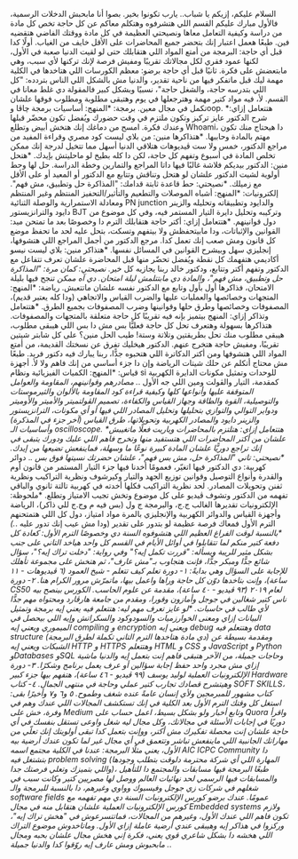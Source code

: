 السلام عليكم، إزيكم يا شباب.. يارب تكونوا بخير.
بصوا أنا مابحبش الدخلات الرسمية، فالأول مبارك عليكم القسم اللي هتشرفوه وهتكلم معاكم عن كل حاجة تخص كل مادة من دراسة وكيفية التعامل معاها ونصيحتي العظيمة في كل مادة ووقتك الفاضي هتقضيه فين. طبعًا هعمل اعتبار إنك بتحضر جميع المحاضرات على الأقل خايف من الغياب.
أولًا كدا قبل أي حاجة: البرمجة من أمتع المواد اللي هتقابلك حتى لو لقيت الدنيا صعبة في الأول، لكنها عمود فقري لكل مجالاتك تقريبًا ومفيش فرصة لإنك تركنها لأي سبب، وهي مابتعضش على فكرة.
ثانيًا قبل أي حاجة برضو: معظم الكورسات اللي هتاخدها في الكلية مهمة ليك قبل ماتفكر فيها من ناحية تقدير، والدنيا مش بالشكل اللي الناس بتردده: "كل اللي بتدرسه حاجة، والشغل حاجة"، نسبيًا وبشكل كبير فالمقولة دي غلط معانا في القسم. لأ، فيه مواد كتير مهمة وهترجعلها في يوم وهتبقى مطلوبة ومطلوب فوقها علشان تكمل في مجال معين.
برمجة: 
*المنهج: أساسيات برمجة چاڤا وoop. 
*هتتعامل إزاي: شرح الدكتور عايز تركيز وتكون ملتزم في وقت حضورك ويُفضل تكون محضّر قبلها وعندك فكرة. امسح من دماغك إنك هتخش أبيض وتطلع Whoami، دا هيحتاج منك تكون مهتم بالمادة وحاببها. 
*هتذاكرها منين: من بلاي ليست كود مصري وقراءة المفيد من مراجع الدكتور، خمس ولا ست ڤيديوهات هتلاقي الدنيا أسهل مما تتخيل لدرجة إنك ممكن تخلص المادة في أسبوع وتفهم كل حاجة، لكن دا كله بطيخ لو ماحليتش بإيدك. 
*هتحل منين: الدكتور بيديكم فلاشة غالبًا فيها داتا المراجع والتمارين وخطة الدراسة. حل لها وحط أولوية لشيت الدكتور علشان لو هتحل وتناقش وتتابع مع الدكتور أو المعيد أو على الأقل مع زميلك.
*نصيحتي: حط قاعدة ثابتة قدامك: "المذاكرة حل وتطبيق، مش فهم".
إلكترونيات: 
*المنهج: أشباه الموصلات والتطعيم والتأثير/التحفيز المنتظم وغير المنتظم ومعادلة الاستمرارية والوصلة الثنائية PN junction والدايود وتطبيقاته وتحليله والزينر دايود والترانزيستور BJT وتركيبه وتحليل دايرة التيار المستمر فيه، وفي كل موضوع من دول قوانينهم. 
*هتتعامل إزاي: أكتر حاجة هتقابلك الترم دا وخصوصًا بعد ما تمتحن ميد: القوانين والإثباتات، ودا مابيتحفظش ولا بيتفهم وتسكت، بتحل عليه لحد ما تحفظ موضع كل قانون ومش صعب إنك تعمل كدا. مرجع الدكتور من أجمل المراجع اللي هتشوفها، إنجليزي سهل وبيشرح القوانين في المسائل نفسها.
*هتذاكر منين: بلاي ليست نيسو أكاديمي هتفهمك كل نقطة ويُفضل تحضّر منها قبل المحاضرة علشان تعرف تتفاعل مع الدكتور وتفهم أكتر وتتابع، ودكتور خالد ربنا يجازيه كل خير. *نصيحتي: كمان مرة: "المذاكرة حل وتطبيق، مش فهم"، والمادة دي مابتتلمش ليلة امتحان. دي آه ممكن* تنجح فيها بليلة الامتحان، فذاكرها أول بأول وتابع مع الدكتور نفسه علشان ماتتعبش.
رياضة: 
*المنهج: المتجهات وخصائصها والعمليات عليها والضرب القياس والاتجاهي (ودا كله يعتبر قديم)، المصفوفات وخصائصها وطرق حلها وقوانينها وضرب المصفوفات بجميع الطرق. 
*هتتعامل وتذاكر إزاي: المنهج بيتميز بإنه فيه تقريبًا كل حاجة متعلقة بالمتجهات والمصفوفات. هتذاكرها بسهولة وهتعرف تحل كل حاجة فعليًّا بس مش دا بس اللي هيبقى مطلوب، هيبقى مطلوب منك تحل بطريقتين وتلاتة وستة! طيب الحل منين؟ على كل شابتر شيتين تقريبًا، ومفيش حاجة هتخرج عنهم. الدكتور هيخليك تفرق عن نسختك القديمة، من أمتع المواد اللي هتشوفها ومن أكتر الدكاترة اللي هتحبوه جدًّا، ربنا يبارك فيه دكتور فريد. طبعًا مش محتاج أتكلم عن حلك شيتات الرياضة وإن دا جزء أساسي من إنك فاهم ولا لأ.
أجهزة قياس: 
*المنهج: الكميات الفيزيائية ونظام si للوحدات وتمثيل مكونات الدايرة الكهربية كمقدمة، التيار والڤولت ومين اللي جه الأول ._. مصادرهم وقوانينهم، المقاومة والعوامل المتوقفة عليها وأنواعها كلها وكيفية قراءة كود المقاومة بالألوان والثيرموستات والتوصيلية، القوة والطاقة وجهاز القياس والكفاءة، تصميم الڤولتميتر والأميتر والأوميتر ودواير التوالي والتوازي بتحليلها وتحليل المصادر اللي فيها أو أي مكونات، الترانزيستور والزينر دايود والمصادر الكهربية وتحويلاتها، طرق القياس (آخر جزء في المذكرة) وأساسيات الـ oscilloscope. 
*هتتعامل إزاي: هتلتزم بالمحاضرات وياريت فعلًا ماتغيبش علشان من أكتر المحاضرات اللي هتستفيد منها وتخرج فاهم اللي عليك ودورك يتبقى في إنك تراجع دوريًّا علشان المادة كبيرة نوعًا ما وسهلة، فماينفعش تضيعها من إيدك.
*نصيحتي: تاني "المذاكرة حل، مش بس فهم"، علشان حضرتك نسيتها فوق بس ._.
دوائر كهربية: دي الدكتور فيها اتغيّر، فعمومًا أخدنا فيها جزء التيار المستمر من قانون أوم والقدرة وأنواع التوصيل وقوانين توزيع الجهد والتيار وكيرشوف ونظرية التراكيب ونظرية ثفنن وتحويلات المصادر. لحد نظرية التراكيب فكلها أخدته في كهربية تالتة ثانوي والباقي تفهمه من الدكتور وتشوف ڤيديو على كل موضوع وتخش تجيب الامتياز وتطلع.
*ملحوظة:
الإلكترونيات تقديرها الغالب ج.ج، والبرمجة ج ول (بس فيه م وج.ج للي ذاكر)، الرياضة وأجهزة القياس والدوائر الكهربية والإنجليزي بالمرة مواد امتياز، دول كل اللي هتمتحنهم الترم الأول فمعاك فرصة عظيمة لو بتدور على تقدير (ودا مش عيب إنك تدور عليه ._.)
*بالنسبة لوقت الفراغ العظيم اللي هتشوفوه السنة دي وخصوصًا الترم الأول: كعادة كل دفعة كتير منكم لما تتقابلوا في أوائل الأيام في القسم كل واحد هياخد التاني على جنب بشكل مثير للريبة ويسأله: "قررت تكمل إيه؟" وفي رواية: "دخلت تراك إيه؟"، سؤال شائع جدًّا ومبكر جدًّا، فإنت هتجاوب بـ"مش عارف"، ثم هتخش على مجموعة تأهلك للإجابة على السؤال وهي بدايةً: 
١- دورة تعلم كيف تتعلم - شيخ العمود (٦ ڤيديوهات - ١١ ساعة)، وإنت بتاخدها دوّن كل حاجة وراها واعمل بيها، ماتمرّش مرور الكرام هنا.
٢- دورة CS50 لعام ٢٠١٩ (٩٣ ڤيديو - ٤٠ ساعة)، مقدمة عن علوم الحاسب. الكورس بينصح بيه ناس كتير شغالين في جوجل وأمازون وقورا، ومقدم من جامعة هارڤارد ومحتواه مهم جدًّا لأي طالب في حاسبات. *لو عايز تعرف مهم ليه: هتتعلم فيه يعني إيه برمجة وتمثيل البيانات إزاي ومعنى الخوارزميات والسودوكود والسكراتش وإيه اللي بيحصل في الميموري ويعني إيه compiling و encryption ويعني إيه debug وهتتعلم فيه data structure (دي مادة هتاخدها الترم التاني تكملة لطرق البرمجة) ومقدمة بسيطة عن الشبكات ويعني إيه HTTP و HTTPS وهتتعلم HTML و CSS و JavaScript و Python وDatabases وSQL وحاجات جميلة، من الآخر هتبقى فاهم إنت بتعمل إيه والدنيا ماشية إزاي مش مجرد واحد حفظ إجابة سؤالين أو عرف يعمل برنامج وشكرًا.
٣- دورة الإلكترونيات العملية لوليد يوسف (٩٩ ڤيديو - ٤٦ ساعة)، هتفهم بيها جزء كبير Hardware وهيتشرح قصادك تجارب كتير عملي وحاجة في منتهى الجمال.
٤- كتاب SOFT SKILLS، كتاب مشهور للمبرمجين ولأي إنسان عامةً عنده شغف وطموح.
٥ و٦ و٧ وأخيرًا بقى: استغل كل وقتك الترم الأول بعد الكلية في إنك تستكشف المجالات اللي عندك وهم في وفرة، خش على Medium وتابع أخبار ولو بشكل بسيط، اعمل حساب على Quora واقرأ دوريًا في إجابات الأسئلة في مجالاتك، وكل مجال ليه شغل واوعى تستقل بنفسك في أي حاجة علشان إنت محصلة تفكيرك مش أكتر، ووإنت بتعمل كدا تبقى أولويتك إنك تعلّي من مهاراتك الجانبية اللي ماينفعش تباشر وتتعمق في أي مجال غير لما تكون عندك أرضية بيه الأول، يعني مثلًا البرمجة: عندنا في الكلية مجتمع اسمه AIC ICPC Community دا بتشتغل فيه problem solving (المهارة اللي أي شركة محترمة دلوقت بتطلب وجودها واللي بتميزك وتعلي فرصتك جدا)، طبعًا البرمجة فيها مسابقات والمجتمع دا للتأهيل والمسابقات فيها الرسمي لحد نهائيات العالم ووصل لها مصريين كتير وكانت سبب في شغلهم في شركات زي جوجل وفيسبوك وواوي وغيرهم، دا بالنسبة للبرمجة والـ software fields عمومًا. عندك برضو كورس الإلكترونيات السنة دي مهم تفهمه مع كورس الإلكترونيات العملية علشان هتقابل منه في مجال Embedded systems ولازم تكون فاهم اللي عندك الأول، وغيرهم من المجالات، فماتتسرعوش في "هخش تراك إيه"، وركزوا في هذاكر إيه وهيبقى عندي أرضية عاملة إزاي الأول. وماتاخدوش موضوع التراك اللي هخشه دا بشكل شاعري قوي يعني، فكرة إني هخش مجال علشان بحبه ومجال مابحبوش ومش عارف إيه روّقوا كدا والدنيا جميلة ._.
